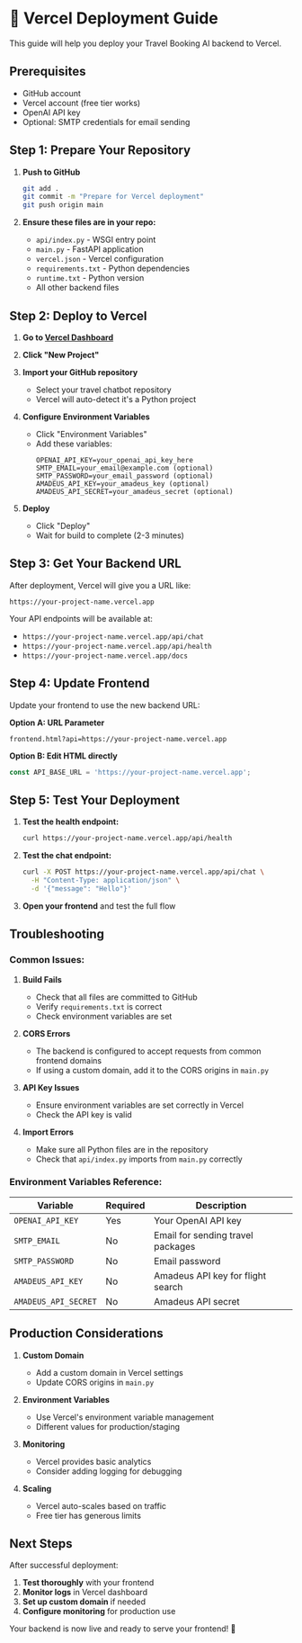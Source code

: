 # 🚀 Vercel Deployment Guide

This guide will help you deploy your Travel Booking AI backend to Vercel.

## Prerequisites

- GitHub account
- Vercel account (free tier works)
- OpenAI API key
- Optional: SMTP credentials for email sending

## Step 1: Prepare Your Repository

1. **Push to GitHub**
   ```bash
   git add .
   git commit -m "Prepare for Vercel deployment"
   git push origin main
   ```

2. **Ensure these files are in your repo:**
   - `api/index.py` - WSGI entry point
   - `main.py` - FastAPI application
   - `vercel.json` - Vercel configuration
   - `requirements.txt` - Python dependencies
   - `runtime.txt` - Python version
   - All other backend files

## Step 2: Deploy to Vercel

1. **Go to [Vercel Dashboard](https://vercel.com/dashboard)**

2. **Click "New Project"**

3. **Import your GitHub repository**
   - Select your travel chatbot repository
   - Vercel will auto-detect it's a Python project

4. **Configure Environment Variables**
   - Click "Environment Variables"
   - Add these variables:
     ```
     OPENAI_API_KEY=your_openai_api_key_here
     SMTP_EMAIL=your_email@example.com (optional)
     SMTP_PASSWORD=your_email_password (optional)
     AMADEUS_API_KEY=your_amadeus_key (optional)
     AMADEUS_API_SECRET=your_amadeus_secret (optional)
     ```

5. **Deploy**
   - Click "Deploy"
   - Wait for build to complete (2-3 minutes)

## Step 3: Get Your Backend URL

After deployment, Vercel will give you a URL like:
```
https://your-project-name.vercel.app
```

Your API endpoints will be available at:
- `https://your-project-name.vercel.app/api/chat`
- `https://your-project-name.vercel.app/api/health`
- `https://your-project-name.vercel.app/docs`

## Step 4: Update Frontend

Update your frontend to use the new backend URL:

**Option A: URL Parameter**
```
frontend.html?api=https://your-project-name.vercel.app
```

**Option B: Edit HTML directly**
```javascript
const API_BASE_URL = 'https://your-project-name.vercel.app';
```

## Step 5: Test Your Deployment

1. **Test the health endpoint:**
   ```bash
   curl https://your-project-name.vercel.app/api/health
   ```

2. **Test the chat endpoint:**
   ```bash
   curl -X POST https://your-project-name.vercel.app/api/chat \
     -H "Content-Type: application/json" \
     -d '{"message": "Hello"}'
   ```

3. **Open your frontend** and test the full flow

## Troubleshooting

### Common Issues:

1. **Build Fails**
   - Check that all files are committed to GitHub
   - Verify `requirements.txt` is correct
   - Check environment variables are set

2. **CORS Errors**
   - The backend is configured to accept requests from common frontend domains
   - If using a custom domain, add it to the CORS origins in `main.py`

3. **API Key Issues**
   - Ensure environment variables are set correctly in Vercel
   - Check the API key is valid

4. **Import Errors**
   - Make sure all Python files are in the repository
   - Check that `api/index.py` imports from `main.py` correctly

### Environment Variables Reference:

| Variable | Required | Description |
|----------|----------|-------------|
| `OPENAI_API_KEY` | Yes | Your OpenAI API key |
| `SMTP_EMAIL` | No | Email for sending travel packages |
| `SMTP_PASSWORD` | No | Email password |
| `AMADEUS_API_KEY` | No | Amadeus API key for flight search |
| `AMADEUS_API_SECRET` | No | Amadeus API secret |

## Production Considerations

1. **Custom Domain**
   - Add a custom domain in Vercel settings
   - Update CORS origins in `main.py`

2. **Environment Variables**
   - Use Vercel's environment variable management
   - Different values for production/staging

3. **Monitoring**
   - Vercel provides basic analytics
   - Consider adding logging for debugging

4. **Scaling**
   - Vercel auto-scales based on traffic
   - Free tier has generous limits

## Next Steps

After successful deployment:

1. **Test thoroughly** with your frontend
2. **Monitor logs** in Vercel dashboard
3. **Set up custom domain** if needed
4. **Configure monitoring** for production use

Your backend is now live and ready to serve your frontend! 🎉 